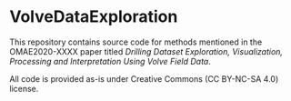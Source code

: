 # VolveDataExploration

This repository contains source code for methods mentioned in the OMAE2020-XXXX paper titled *Drilling Dataset Exploration, Visualization, Processing and Interpretation Using Volve Field Data*.

All code is provided as-is under Creative Commons (CC BY-NC-SA 4.0) license.
